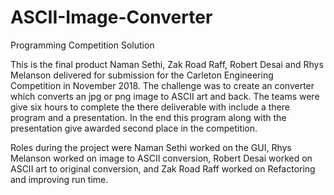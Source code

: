 # ASCII-Image-Converter

Programming Competition Solution

This is the final product Naman Sethi, Zak Road Raff, Robert Desai and Rhys Melanson delivered for submission for the Carleton Engineering
Competition in November 2018. The challenge was to create an converter which converts an jpg or png image to ASCII art and 
back. The teams were give six hours to complete the there deliverable with include a there program and a presentation. In the end this 
program along with the presentation give awarded second place in the competition.

Roles during the project were Naman Sethi worked on the GUI, Rhys Melanson worked on image to ASCII conversion,
Robert Desai worked on ASCII art to original conversion, and Zak Road Raff worked on Refactoring and improving run time.
